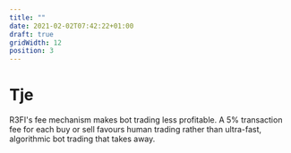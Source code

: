 ```yaml
---
title: ""
date: 2021-02-02T07:42:22+01:00
draft: true
gridWidth: 12
position: 3
---
```


# Tje 

<span class="r3fi-ticker">R3FI</span>'s fee mechanism makes bot trading less profitable. A 5% transaction fee for each buy 
or sell favours human trading rather than ultra-fast, algorithmic bot trading that takes away.   
